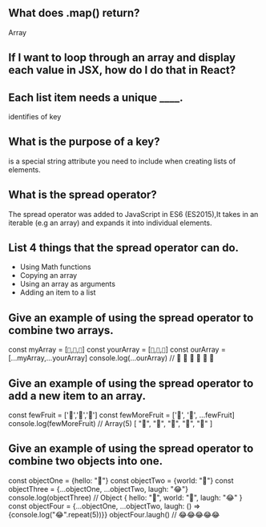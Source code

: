 ## What does .map() return?
Array
## If I want to loop through an array and display each value in JSX, how do I do that in React?
## Each list item needs a unique ____.
identifies of key
## What is the purpose of a key?
 is a special string attribute you need to include when creating lists of elements.
## What is the spread operator?
The spread operator was added to JavaScript in ES6 (ES2015),It takes in an iterable (e.g an array) and expands it into individual elements.
## List 4 things that the spread operator can do.
- Using Math functions
- Copying an array
- Using an array as arguments
- Adding an item to a list
## Give an example of using the spread operator to combine two arrays.
const myArray = [`🤪`,`🐻`,`🎌`]
const yourArray = [`🙂`,`🤗`,`🤩`]
const ourArray = [...myArray,...yourArray]
console.log(...ourArray) // 🤪 🐻 🎌 🙂 🤗 🤩
## Give an example of using the spread operator to add a new item to an array.
const fewFruit = ['🍏','🍊','🍌']
const fewMoreFruit = ['🍉', '🍍', ...fewFruit]
console.log(fewMoreFruit) //  Array(5) [ "🍉", "🍍", "🍏", "🍊", "🍌" ]
## Give an example of using the spread operator to combine two objects into one.
const objectOne = {hello: "🤪"}
const objectTwo = {world: "🐻"}
const objectThree = {...objectOne, ...objectTwo, laugh: "😂"}
console.log(objectThree) // Object { hello: "🤪", world: "🐻", laugh: "😂" }
const objectFour = {...objectOne, ...objectTwo, laugh: () => {console.log("😂".repeat(5))}}
objectFour.laugh() // 😂😂😂😂😂